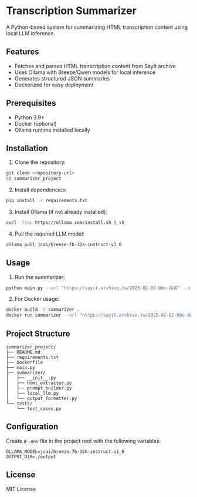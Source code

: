 # Transcription Summarizer

A Python-based system for summarizing HTML transcription content using local LLM inference.

## Features

- Fetches and parses HTML transcription content from SayIt archive
- Uses Ollama with Breeze/Qwen models for local inference
- Generates structured JSON summaries
- Dockerized for easy deployment

## Prerequisites

- Python 3.9+
- Docker (optional)
- Ollama runtime installed locally

## Installation

1. Clone the repository:
```bash
git clone <repository-url>
cd summarizer_project
```

2. Install dependencies:
```bash
pip install -r requirements.txt
```

3. Install Ollama (if not already installed):
```bash
curl -fsSL https://ollama.com/install.sh | sh
```

4. Pull the required LLM model:
```bash
ollama pull jcai/breeze-7b-32k-instruct-v1_0
```

## Usage

1. Run the summarizer:
```bash
python main.py --url "https://sayit.archive.tw/2025-02-02-bbc-採訪" --verbose
```

2. For Docker usage:
```bash
docker build -t summarizer .
docker run summarizer --url "https://sayit.archive.tw/2025-02-02-bbc-採訪"
```

## Project Structure

```
summarizer_project/
├── README.md
├── requirements.txt
├── Dockerfile
├── main.py
├── summarizer/
│   ├── __init__.py
│   ├── html_extractor.py
│   ├── prompt_builder.py
│   ├── local_llm.py
│   └── output_formatter.py
└── tests/
    └── test_cases.py
```

## Configuration

Create a `.env` file in the project root with the following variables:
```
OLLAMA_MODEL=jcai/breeze-7b-32k-instruct-v1_0
OUTPUT_DIR=./output
```

## License

MIT License 